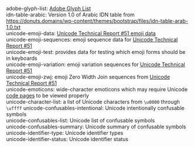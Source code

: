 adobe-glyph-list: [Adobe Glyph List](https://en.wikipedia.org/wiki/Adobe_Glyph_List "Adobe Glyph List")  
idn-table-arabic: Version 1.0 of Arabic IDN table from <https://donuts.domains/wp-content/themes/bootstrap/files/idn-table-arab-1.0.txt>  
unicode-emoji-data: [Unicode Technical Report #51 emoji data](https://unicode.org/Public/emoji/11.0)  
unicode-emoji-sequences: emoji sequence data for [Unicode Technical Report #51](http://unicode.org/reports/tr51/)  
unicode-emoji-test: provides data for testing which emoji forms should be in keyboards  
unicode-emoji-variation: emoji variation sequences for [Unicode Technical Report #51](http://unicode.org/reports/tr51/)  
unicode-emoji-zwj: emoji Zero Width Join sequences from [Unicode Technical Report #51](http://unicode.org/reports/tr51/)  
unicode-emoticons: wide-character emoticons which may require Unicode [code pages](https://en.wikipedia.org/wiki/Code_page) to be viewed properly  
unicode-character-list: a list of Unicode characters from `\u0000` through `\uffff`
unicode-confusables-intentional: Unicode intentionally confusable symbols  
unicode-confusables-list: Unicode list of confusable symbols  
unicode-confusables-summary: Unicode summary of confusable symbols  
unicode-identifier-type: Unicode identifier types  
unicode-identifier-status: Unicode identifier status  
